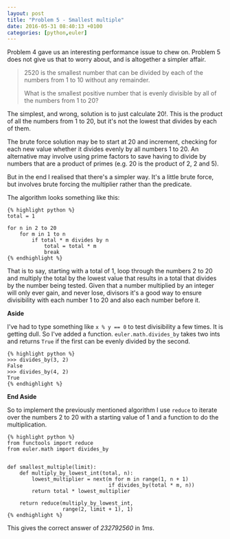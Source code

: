 ```yaml
---
layout: post
title: "Problem 5 - Smallest multiple"
date: 2016-05-31 08:40:13 +0100
categories: [python,euler]
---
```


Problem 4 gave us an interesting performance issue to chew on. Problem 5 does not
give us that to worry about, and is altogether a simpler affair.

> 2520 is the smallest number that can be divided by each of the numbers from
> 1 to 10 without any remainder.
> 
>What is the smallest positive number that is evenly divisible by all of the
> numbers from 1 to 20?

The simplest, and wrong, solution is to just calculate 20!. This is the product
of all the numbers from 1 to 20, but it's not the lowest that divides by each
of them.

The brute force solution may be to start at 20 and increment, checking for each new
value whether it divides evenly by all numbers 1 to 20. An alternative may involve
using prime factors to save having to divide by numbers that are a product of
primes (e.g. 20 is the product of 2, 2 and 5).

But in the end I realised that there's a simpler way. It's a little brute force,
but involves brute forcing the multiplier rather than the predicate.

The algorithm looks something like this:

    {% highlight python %}
    total = 1

    for n in 2 to 20
        for m in 1 to n
            if total * m divides by n
                total = total * m
                break
    {% endhighlight %}

That is to say, starting with a total of 1, loop through the numbers 2 to 20 and
multiply the total by the lowest value that results in a total that divides by the
number being tested. Given that a number multiplied by an integer will only
ever gain, and never lose, divisors it's a good way to ensure divisibility with
each number 1 to 20 and also each number before it.

**Aside**

I've had to type something like `x % y == 0` to test divisibility a few times. It
is getting dull. So I've added a function. `euler.math.divides_by` takes two ints
and returns `True` if the first can be evenly divided by the second.

    {% highlight python %}
    >>> divides_by(3, 2)
    False
    >>> divides_by(4, 2)
    True
    {% endhighlight %}
    
**End Aside**

So to implement the previously mentioned algorithm I use `reduce` to iterate
over the numbers 2 to 20 with a starting value of 1 and a function to do the
multiplication.

    {% highlight python %}
    from functools import reduce
    from euler.math import divides_by


    def smallest_multiple(limit):
        def multiply_by_lowest_int(total, n):
            lowest_multiplier = next(m for m in range(1, n + 1)
                                     if divides_by(total * m, n))
            return total * lowest_multiplier

        return reduce(multiply_by_lowest_int,
                      range(2, limit + 1), 1)
    {% endhighlight %}

This gives the correct answer of *232792560* in *1ms*.
